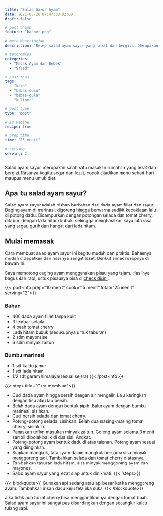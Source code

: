 ```yaml
---
title: "Salad Sayur Ayam"
date: 2021-05-20T07:47:33+02:00
draft: false

# post thumb
feature: "banner.png"

# meta description
description: "Resep salad ayam sayur yang lezat dan bergizi. Merupakan kreasi dari masakan ayam yang sehat. Sangat cocok menjadi menu hidangan untuk diet keto."

# taxonomies
categories:
  - "Masak Ayam dan Bebek"
  - "Salad"

# post tags
tags:
  - "keto"
  - "bebas-susu"
  - "bebas-gula"
  - "kuliner"

# post type
type: "post"

# Is Recipe
recipe: true

# prep time
time: "25 menit"

# serving
serving: 2
---
```

Salad ayam sayur, merupakan salah satu masakan rumahan yang lezat dan bergizi. Rasanya begitu segar dan lezat, cocok dijadikan menu sehari-hari maupun menu untuk diet.

## Apa itu salad ayam sayur?

Salad ayam sayur adalah olahan berbahan dari dada ayam fillet dan sayur. Daging ayam di marinasi, digoreng hingga berwarna sedikit kecoklatan lalu di potong dadu. Dicampurkan dengan potongan selada dan tomat cherry, ditaburi dengan lada hitam bubuk. sehingga menghasilkan kaya cita rasa yang segar, gurih dan hangat dari lada hitam.

## Mulai memasak

Cara membuat salad ayam sayur ini begitu mudah dan praktis. Bahannya mudah didapatkan dan hasilnya sangat lezat. Berikut simak resepnya di bawah ini.

Saya memotong daging ayam menggunakan pisau yang tajam. Hasilnya bagus dan rapi, untuk pisaunya bisa di [check disini](https://s.click.aliexpress.com/e/_ADVYjp).

{{< post-info prep="10 menit" cook="15 menit" total="25 menit" serving="2">}}

### Bahan

-   400 dada ayam fillet tanpa kulit
-   3 lembar selada
-   4 buah tomat cherry
-   Lada hitam bubuk (secukupnya untuk taburan)
-   2 sdm mayonaise
-   6 sdm minyak zaitun

### Bumbu marinasi

-   1 sdt kaldu jamur
-   1 sdt lada hitam
-   1/2 sdt garam himalaya(sesuai selera)
{{< /post-info>}}

{{< steps title="Cara membuat">}}
-   Cuci dada ayam hingga bersih dengan air mengalir. Lalu keringkan dengan tisu atau lap bersih.
-   Belah dada ayam dengan bentuk pipih. Balur ayam dengan bumbu marinasi, sisihkan.
-   Cuci bersih selada dan tomat cherry.
-   Potong-potong selada, sisihkan. Belah dua masing-masing tomat cherry, sisihkan.
-   Panaskan teflon masukan minyak zaitun. Goreng ayam selama 3 menit sambil dibolak balik di dua sisi. Angkat.
-   Potong-potong ayam bentuk dadu di atas talenan. Potong ayam sesuai yang diinginkan.
-   Siapkan mangkuk, tata ayam dalam mangkuk bersama sisa minyak menggoreng tadi. Tambahkan selada dan tomat cherry diatasnya.
-   Tambahkan taburan lada hitam, sisa minyak menggoreng ayam dan mayones.
-   Salad ayam sayur yang lezat siap untuk dinikmati.
{{< /steps>}}

{{< blockquote>}}
Gunakan api sedang atau api besar ketika menggoreng ayam. Tambahkan irisan dadu keju feta jika suka.
{{< /blockquote>}}

Jika tidak ada tomat cherry bisa menggantikannya dengan tomat buah. Salad ayam sayur ini sangat pas disandingkan dengan secangkir kaldu tulang sapi.